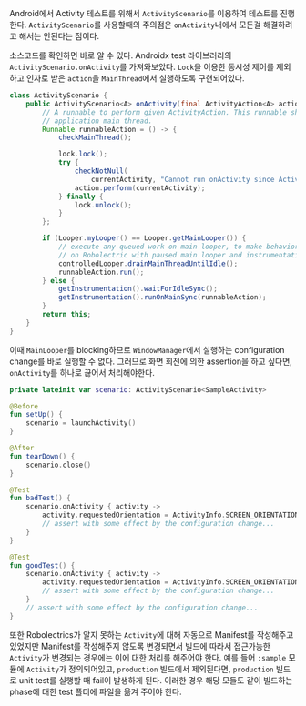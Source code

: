 Android에서 Activity 테스트를 위해서 `ActivityScenario`를 이용하여 테스트를 진행한다. `ActivityScenario`를 사용할때의 주의점은 `onActivity`내에서 모든걸 해결하려고 해서는 안된다는 점이다.

소스코드를 확인하면 바로 알 수 있다. Androidx test 라이브러리의 `ActivityScenario.onActivity`를 가져와보았다. `Lock`을 이용한 동시성 제어를 제외하고 인자로 받은 `action`을 `MainThread`에서 실행하도록 구현되어있다.

```java
class ActivityScenario {
    public ActivityScenario<A> onActivity(final ActivityAction<A> action) {
        // A runnable to perform given ActivityAction. This runnable should be invoked from the
        // application main thread.
        Runnable runnableAction = () -> {
            checkMainThread();

            lock.lock();
            try {
                checkNotNull(
                    currentActivity, "Cannot run onActivity since Activity has been destroyed already");
                action.perform(currentActivity);
            } finally {
                lock.unlock();
            }
        };

        if (Looper.myLooper() == Looper.getMainLooper()) {
            // execute any queued work on main looper, to make behavior consistent between running
            // on Robolectric with paused main looper and instrumentation
            controlledLooper.drainMainThreadUntilIdle();
            runnableAction.run();
        } else {
            getInstrumentation().waitForIdleSync();
            getInstrumentation().runOnMainSync(runnableAction);
        }
        return this;
    }
}

```

이때 `MainLooper`를 blocking하므로 `WindowManager`에서 실행하는 configuration change를 바로 실행할 수 없다. 그러므로 화면 회전에 의한 assertion을 하고 싶다면, `onActivity`를 하나로 끊어서 처리해야한다.

```kt
private lateinit var scenario: ActivityScenario<SampleActivity>

@Before
fun setUp() {
    scenario = launchActivity()
}

@After
fun tearDown() {
    scenario.close()
}

@Test
fun badTest() {
    scenario.onActivity { activity ->
        activity.requestedOrientation = ActivityInfo.SCREEN_ORIENTATION_LANDSCAPE
        // assert with some effect by the configuration change...
    }
}

@Test
fun goodTest() {
    scenario.onActivity { activity ->
        activity.requestedOrientation = ActivityInfo.SCREEN_ORIENTATION_LANDSCAPE
        // assert with some effect by the configuration change...
    }
    // assert with some effect by the configuration change...
}
```

또한 Robolectrics가 알지 못하는 `Activity`에 대해 자동으로 Manifest를 작성해주고 있었지만 Manifest를 작성해주지 않도록 변경되면서 빌드에 따라서 접근가능한 `Activity`가 변경되는 경우에는 이에 대한 처리를 해주어야 한다. 예를 들어 `:sample` 모듈에 `Activity`가 정의되어있고, `production` 빌드에서 제외된다면, `production` 빌드로 unit test를 실행할 때 fail이 발생하게 된다. 이러한 경우 해당 모듈도 같이 빌드하는 phase에 대한 test 폴더에 파일을 옮겨 주어야 한다.